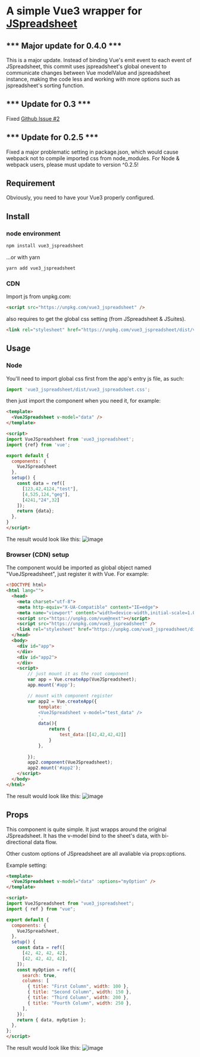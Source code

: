 # A simple Vue3 wrapper for [JSpreadsheet](https://github.com/jspreadsheet/ce)

## *** Major update for 0.4.0 ***
This is a major update. Instead of binding Vue's emit event to each event of JSpreadsheet, this commit uses jspreadsheet's global onevent to communicate changes between Vue modelValue and jspreadsheet instance, making the code less and working with more options such as jspreadsheet's sorting function.

## *** Update for 0.3 ***
Fixed [Github Issue #2](https://github.com/killkli/vue3_jspreadsheet/issues/2#issue-1059249929)

## *** Update for 0.2.5 ***
Fixed a major problematic setting in package.json, which would cause webpack not to compile imported css from node_modules. For Node & webpack users, please must update to version ^0.2.5!

## Requirement
Obviously, you need to have your Vue3 properly configured.

## Install

### node environment
```zsh
npm install vue3_jspreadsheet
```
...or with yarn
```zsh
yarn add vue3_jspreadsheet
```

### CDN
Import js from unpkg.com:
```html
<script src="https://unpkg.com/vue3_jspreadsheet" />
```
also requires to get the global css setting (from JSpreadsheet & JSuites).
```html
<link rel="stylesheet" href="https://unpkg.com/vue3_jspreadsheet/dist/vue3_jspreadsheet.css"/>
```

## Usage
### Node
You'll need to import global css first from the app's entry js file, as such:
```javascript
import 'vue3_jspreadsheet/dist/vue3_jspreadsheet.css';
```
then just import the component when you need it, for example:
```html
<template>
  <VueJSpreadsheet v-model="data" />
</template>

<script>
import VueJSpreadsheet from 'vue3_jspreadsheet';
import {ref} from 'vue';

export default {
  components: {
    VueJSpreadsheet
  },
  setup() {
    const data = ref([
      [123,42,4124,"test"],
      [4,525,124,"geg"],
      [4241,"24",32]
    ]);
    return {data};
  },
}
</script>
```

The result would look like this:
![image](https://raw.githubusercontent.com/killkli/vue3_jspreadsheet/master/images/node_screenshot1.png)

### Browser (CDN) setup
The component would be imported as global object named "VueJSpreadsheet", just register it with Vue. For example:

```html
<!DOCTYPE html>
<html lang="">
  <head>
    <meta charset="utf-8">
    <meta http-equiv="X-UA-Compatible" content="IE=edge">
    <meta name="viewport" content="width=device-width,initial-scale=1.0">
    <script src="https://unpkg.com/vue@next"></script>
    <script src="https://unpkg.com/vue3_jspreadsheet" />
    <link rel="stylesheet" href="https://unpkg.com/vue3_jspreadsheet/dist/vue3_jspreadsheet.css"/>
  </head>
  <body>
    <div id="app">
    </div>
    <div id="app2">
    </div>
    <script>
        // just mount it as the root component
        var app = Vue.createApp(VueJSpreadsheet);
        app.mount('#app');

        // mount with component register
        var app2 = Vue.createApp({
            template: `
            <VueJSpreadsheet v-model="test_data" />
            `,
            data(){
                return {
                    test_data:[[42,42,42,42]]
                }
            },
            
        });
        app2.component(VueJSpreadsheet);
        app2.mount('#app2');
    </script>
  </body>
</html>
```

The result would look like this:
![image](https://raw.githubusercontent.com/killkli/vue3_jspreadsheet/master/images/cdn_screenshot1.png)

## Props
This component is quite simple. It just wrapps around the original JSpreadsheet.
It has the v-model bind to the sheet's data, with bi-directional data flow. 

Other custom options of JSpreadsheet are all avaliable via props:options.

Example setting:

```html
<template>
  <VueJSpreadsheet v-model="data" :options="myOption" />
</template>

<script>
import VueJSpreadsheet from "vue3_jspreadsheet";
import { ref } from "vue";

export default {
  components: {
    VueJSpreadsheet,
  },
  setup() {
    const data = ref([
      [42, 42, 42, 42],
      [42, 42, 42, 42],
    ]);
    const myOption = ref({
      search: true,
      columns: [
        { title: "First Column", width: 100 },
        { title: "Second Column", width: 150 },
        { title: "Third Column", width: 200 },
        { title: "Fourth Column", width: 250 },
      ],
    });
    return { data, myOption };
  },
};
</script>
```
The result would look like this:
![image](https://raw.githubusercontent.com/killkli/vue3_jspreadsheet/master/images/node_screenshot2.png)
